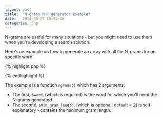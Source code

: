 ```yaml
---
layout: post
title:  "N-grams PHP generator example"
date:   2014-03-27 15:52:46
categories: php
---
```


N-grams are useful for many situations - but you might need to use them when you're developing a search solution.

Here's an example on how to generate an array with all the N-grams for an specific word.

{% highlight php %}
<?php

function ngrams($word, $min_gram_length = 2) {
        $ngrams = array();
        $word = trim($word);
        $len = strlen($word);
        $max_gram_length = $len - 1;
         
        //BEGIN N-GRAM SIZE LOOP $a
         
        for ($a = $min_gram_length; $a <= $max_gram_length; $a++) { //BEGIN N-GRAM SIZE LOOP $a
             
            for ($pos = 0; $pos < $len; $pos ++ {  //BEGIN POSITION WITHIN WORD $pos
                 
                if(($pos + $a -1) < $len) {  //IF THE SUBSTRING WILL NOT EXCEED THE END OF THE WORD
                 
                $ngrams[] = substr($word, $pos, $a);
 
                }  //END IF THE SUBSTRING WILL NOT EXCEED THE END OF THE WORD
             
            } //END POSITION WITHIN WORD $pos
         
        }  //END N-GRAM SIZE LOOP $a
         
        $ngrams = array_unique($ngrams);
         
return $ngrams;
}

?>
{% endhighlight %}

The example is a function `ngrams()` which has 2 arguments:
* The first, `$word`, (which is required) is the word for which you'll need the N-grams generated
* The second, `$min_gram_length`, (which is optional, default = 2) is self-explanatory - contains the minimum gram length.
